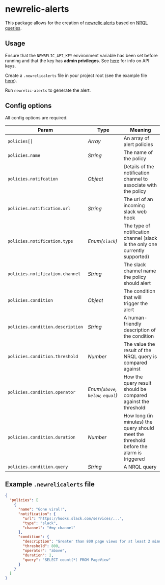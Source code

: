 # newrelic-alerts

This package allows for the creation of [newrelic alerts](https://docs.newrelic.com/docs/alerts/new-relic-alerts) based on [NRQL queries](https://docs.newrelic.com/docs/insights/nrql-new-relic-query-language/using-nrql/introduction-nrql).

## Usage

Ensure that the `NEWRELIC_API_KEY` environment variable has been set before running and that the key has **admin privileges**. See [here](https://docs.newrelic.com/docs/apis/rest-api-v2/getting-started/api-keys) for info on API keys.

Create a `.newrelicalerts` file in your project root (see the example file [here](#example-newrelicalerts-file)).

Run `newrelic-alerts` to generate the alert.

## Config options

All config options are required.

Param|Type|Meaning
---|---|---
`policies[]`|_Array_|An array of alert policies
`policies.name`|_String_|The name of the policy
`policies.notifcation`|_Object_|Details of the notification channel to associate with the policy
`policies.notification.url`|_String_|The url of an incoming slack web hook
`policies.notification.type`|_Enum(`slack`)_|The type of notification channel (slack is the only one currently supported)
`policies.notification.channel`|_String_|The slack channel name the policy should alert
`policies.condition`|_Object_|The condition that will trigger the alert
`policies.condition.description`|_String_|A human-friendly description of the condition
`policies.condition.threshold`|_Number_|The value the result of the NRQL query is compared against
`policies.condition.operator`|_Enum(`above`, `below`, `equal`)_|How the query result should be compared against the threshold
`policies.condition.duration`|_Number_|How long (in minutes) the query should meet the threshold before the alarm is triggered
`policies.condition.query`|_String_|A NRQL query

## Example `.newrelicalerts` file

```json
{
  "policies": [
    {
      "name": "Gone viral!",
      "notification": {
        "url": "https://hooks.slack.com/services/...",
        "type": "slack",
        "channel": "#my-channel"
      },
      "condition": {
        "description": "Greater than 800 page views for at least 2 minutes",
        "threshold": 800,
        "operator": "above",
        "duration": 2,
        "query": "SELECT count(*) FROM PageView"
      }
    }
  ]
}
```
